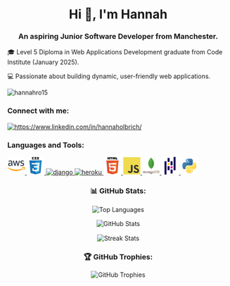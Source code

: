 <h1 align="center">Hi 👋, I'm Hannah</h1>
<h3 align="center">An aspiring Junior Software Developer from Manchester.</h3>
<p>🎓 Level 5 Diploma in Web Applications Development graduate from Code Institute (January 2025). </p>
<p>💻 Passionate about building dynamic, user-friendly web applications. </p>

<p align="left"> <img src="https://komarev.com/ghpvc/?username=hannahro15&label=Profile%20views&color=0e75b6&style=flat" alt="hannahro15" /> </p>

<h3 align="left">Connect with me:</h3>
<p align="left">
<a href="https://linkedin.com/in/https://www.linkedin.com/in/hannaholbrich/" target="blank"><img align="center" src="https://raw.githubusercontent.com/rahuldkjain/github-profile-readme-generator/master/src/images/icons/Social/linked-in-alt.svg" alt="https://www.linkedin.com/in/hannaholbrich/" height="30" width="40" /></a>
</p>

<h3 align="left">Languages and Tools:</h3>
<p align="left"> <a href="https://aws.amazon.com" target="_blank" rel="noreferrer"> <img src="https://raw.githubusercontent.com/devicons/devicon/master/icons/amazonwebservices/amazonwebservices-original-wordmark.svg" alt="aws" width="40" height="40"/> </a> <a href="https://www.w3schools.com/css/" target="_blank" rel="noreferrer"> <img src="https://raw.githubusercontent.com/devicons/devicon/master/icons/css3/css3-original-wordmark.svg" alt="css3" width="40" height="40"/> </a> <a href="https://www.djangoproject.com/" target="_blank" rel="noreferrer"> <img src="https://cdn.worldvectorlogo.com/logos/django.svg" alt="django" width="40" height="40"/> </a> <a href="https://heroku.com" target="_blank" rel="noreferrer"> <img src="https://www.vectorlogo.zone/logos/heroku/heroku-icon.svg" alt="heroku" width="40" height="40"/> </a> <a href="https://www.w3.org/html/" target="_blank" rel="noreferrer"> <img src="https://raw.githubusercontent.com/devicons/devicon/master/icons/html5/html5-original-wordmark.svg" alt="html5" width="40" height="40"/> </a> <a href="https://developer.mozilla.org/en-US/docs/Web/JavaScript" target="_blank" rel="noreferrer"> <img src="https://raw.githubusercontent.com/devicons/devicon/master/icons/javascript/javascript-original.svg" alt="javascript" width="40" height="40"/> </a> <a href="https://www.mongodb.com/" target="_blank" rel="noreferrer"> <img src="https://raw.githubusercontent.com/devicons/devicon/master/icons/mongodb/mongodb-original-wordmark.svg" alt="mongodb" width="40" height="40"/> </a> <a href="https://pandas.pydata.org/" target="_blank" rel="noreferrer"> <img src="https://raw.githubusercontent.com/devicons/devicon/2ae2a900d2f041da66e950e4d48052658d850630/icons/pandas/pandas-original.svg" alt="pandas" width="40" height="40"/> </a> <a href="https://www.python.org" target="_blank" rel="noreferrer"> <img src="https://raw.githubusercontent.com/devicons/devicon/master/icons/python/python-original.svg" alt="python" width="40" height="40"/> </a> </p>

<h3 align="center">📊 GitHub Stats:</h3>
<p align="center">
<img align="center" src="https://github-readme-stats.vercel.app/api/top-langs?username=hannahro15&show_icons=true&locale=en&layout=compact" alt="Top Languages" />
</p>

<p align="center">
<img align="center" src="https://github-readme-stats.vercel.app/api?username=hannahro15&show_icons=true&locale=en" alt="GitHub Stats" />
</p>

<p align="center">
<img align="center" src="https://github-readme-streak-stats.herokuapp.com/?user=hannahro15" alt="Streak Stats" />
  
</p><h3 align="center">🏆 GitHub Trophies:</h3>
<p align="center"> 
<img src="https://github-profile-trophy.vercel.app/?username=hannahro15&theme=onedark" alt="GitHub Trophies" />
</p>

